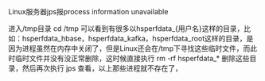 Linux服务器jps报process information unavailable

进入/tmp目录 cd /tmp 可以看到有很多以hsperfdata_{用户名}这样的目录，比如：hsperfdata_hbase，hsperfdata_kafka，hsperfdata_root这样的目录，是因为进程虽然在内存中关闭了，但是Linux还会在/tmp下寻找这些临时文件，而此时临时文件并没有没正常删除，这时候直接执行 rm -rf hsperfdata_* 删除这些目录，然后再次执行 jps 查看，以上那些进程就不存在了，
